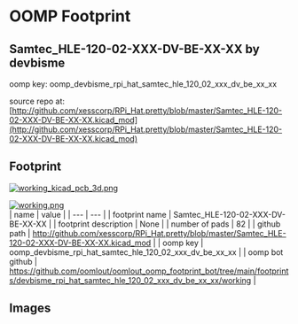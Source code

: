 # OOMP Footprint  
## Samtec_HLE-120-02-XXX-DV-BE-XX-XX  by devbisme  
  
oomp key: oomp_devbisme_rpi_hat_samtec_hle_120_02_xxx_dv_be_xx_xx  
  
source repo at: [http://github.com/xesscorp/RPi_Hat.pretty/blob/master/Samtec_HLE-120-02-XXX-DV-BE-XX-XX.kicad_mod](http://github.com/xesscorp/RPi_Hat.pretty/blob/master/Samtec_HLE-120-02-XXX-DV-BE-XX-XX.kicad_mod)  
## Footprint  
  
[![working_kicad_pcb_3d.png](working_kicad_pcb_3d_600.png)](working_kicad_pcb_3d.png)  
  
[![working.png](working_600.png)](working.png)  
| name | value | 
| --- | --- | 
| footprint name | Samtec_HLE-120-02-XXX-DV-BE-XX-XX | 
| footprint description | None | 
| number of pads | 82 | 
| github path | http://github.com/xesscorp/RPi_Hat.pretty/blob/master/Samtec_HLE-120-02-XXX-DV-BE-XX-XX.kicad_mod | 
| oomp key | oomp_devbisme_rpi_hat_samtec_hle_120_02_xxx_dv_be_xx_xx | 
| oomp bot github | https://github.com/oomlout/oomlout_oomp_footprint_bot/tree/main/footprints/devbisme_rpi_hat_samtec_hle_120_02_xxx_dv_be_xx_xx/working | 
## Images  

